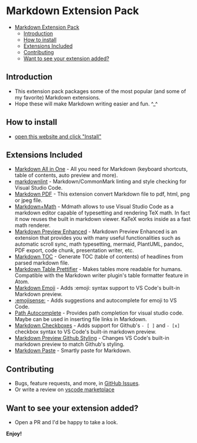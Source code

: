 # Markdown Extension Pack

<!-- TOC -->

- [Markdown Extension Pack](#markdown-extension-pack)
  - [Introduction](#introduction)
  - [How to install](#how-to-install)
  - [Extensions Included](#extensions-included)
  - [Contributing](#contributing)
  - [Want to see your extension added?](#want-to-see-your-extension-added)

<!-- /TOC -->

## Introduction

- This extension pack packages some of the most popular (and some of my favorite) Markdown extensions.
- Hope these will make Markdown writing easier and fun. ^_^

## How to install

- [open this website and click "Install"](https://marketplace.visualstudio.com/items?itemName=bat67.markdown-extension-pack#overview)

## Extensions Included

- [Markdown All in One](https://marketplace.visualstudio.com/items?itemName=yzhang.markdown-all-in-one) - All you need for Markdown (keyboard shortcuts, table of contents, auto preview and more).
- [markdownlint](https://marketplace.visualstudio.com/items?itemName=DavidAnson.vscode-markdownlint) - Markdown/CommonMark linting and style checking for Visual Studio Code.
- [Markdown PDF](https://marketplace.visualstudio.com/items?itemName=yzane.markdown-pdf) - This extension convert Markdown file to pdf, html, png or jpeg file.
- [Markdown+Math](https://marketplace.visualstudio.com/items?itemName=goessner.mdmath) - Mdmath allows to use Visual Studio Code as a markdown editor capable of typesetting and rendering TeX math. In fact it now reuses the built in markdown viewer. KaTeX works inside as a fast math renderer.
- [Markdown Preview Enhanced](https://marketplace.visualstudio.com/items?itemName=shd101wyy.markdown-preview-enhanced) - Markdown Preview Enhanced is an extension that provides you with many useful functionalities such as automatic scroll sync, math typesetting, mermaid, PlantUML, pandoc, PDF export, code chunk, presentation writer, etc.
- [Markdown TOC](https://marketplace.visualstudio.com/items?itemName=AlanWalk.markdown-toc) - Generate TOC (table of contents) of headlines from parsed markdown file.
- [Markdown Table Prettifier](https://marketplace.visualstudio.com/items?itemName=darkriszty.markdown-table-prettify) - Makes tables more readable for humans. Compatible with the Markdown writer plugin's table formatter feature in Atom.
- [Markdown Emoji](https://marketplace.visualstudio.com/items?itemName=bierner.markdown-emoji) - Adds :emoji: syntax support to VS Code's built-in Markdown preview.
- [:emojisense:](https://marketplace.visualstudio.com/items?itemName=bierner.emojisense) - Adds suggestions and autocomplete for emoji to VS Code.
- [Path Autocomplete](https://marketplace.visualstudio.com/items?itemName=ionutvmi.path-autocomplete) - Provides path completion for visual studio code. Maybe can be used in inserting file links in Markdown.
- [Markdown Checkboxes](https://marketplace.visualstudio.com/items?itemName=bierner.markdown-checkbox) - Adds support for Github's `- [ ]` and `- [x]` checkbox syntax to VS Code's built-in markdown preview.
- [Markdown Preview Github Styling](https://marketplace.visualstudio.com/items?itemName=bierner.markdown-preview-github-styles) - Changes VS Code's built-in markdown preview to match Github's styling.
- [Markdown Paste](https://marketplace.visualstudio.com/items?itemName=telesoho.vscode-markdown-paste-image) - Smartly paste for Markdown.

## Contributing

- Bugs, feature requests, and more, in [GitHub Issues](https://github.com/bat67/markdown-extension-pack/issues).
- Or write a review on [vscode marketplace](https://marketplace.visualstudio.com/items?itemName=bat67.markdown-extension-pack#review-details)

## Want to see your extension added?

- Open a PR and I'd be happy to take a look.

**Enjoy!**
